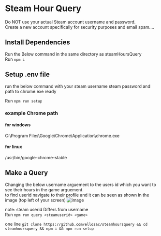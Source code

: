 # Steam Hour Query
Do NOT use your actual Steam account username and password.  
Create a new account specifically for security purposes and email spam....

## Install Dependencies
Run the Below command in the same directory as steamHoursQuery  
Run ```npm i```

## Setup .env file
run the below command with your steam username steam password and path to chrome.exe ready  

Run ```npm run setup```

### example Chrome path  
#### for windows  
C:\Program Files\Google\Chrome\Application\chrome.exe  
#### for linux  
/usr/bin/google-chrome-stable

## Make a Query
Changing the below username arguement to the users id which you want to see their hours in the game arguement.  
to find userid navigate to their profile and it can be seen as shown in the image (top left of your screen)
![image](https://github.com/Ellozac/steamHoursQuery/assets/104737752/84ae19db-8039-4c7c-9252-2431f128954b)  
  
note: steam userid Differs from username  
Run ```npm run query <steamuserid> <game>```


one line
```git clone https://github.com/ellozac/steamhoursquery && cd steamhoursquery && npm i && npm run setup```
